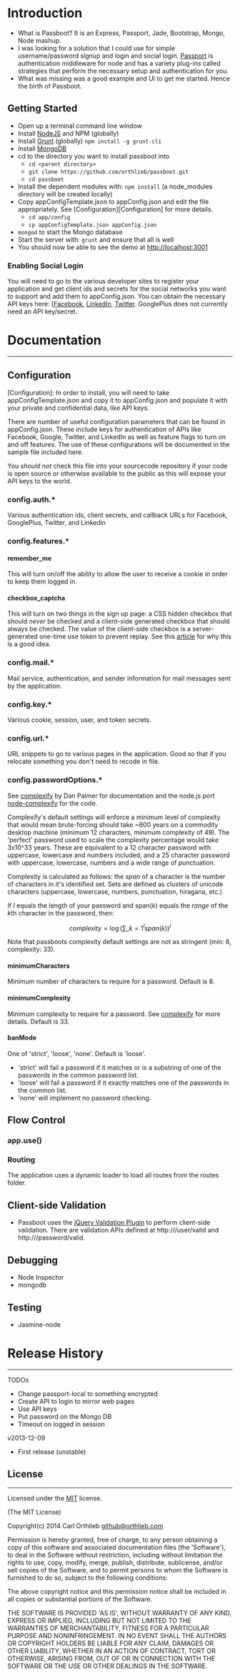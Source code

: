 # Introduction
* What is Passboot? It is an Express, Passport, Jade, Bootstrap, Mongo, Node mashup.
* I was looking for a solution that I could use for simple username/password signup and login and social login. [Passport](http://passportjs.org/) is authentication middleware for node and has a variety plug-ins called strategies that perform the necessary setup and authentication for you. 
* What was missing was a good example and UI to get me started. Hence the birth of Passboot.

## Getting Started

* Open up a terminal command line window
* Install [NodeJS](http://nodejs.org/) and NPM (globally)
* Install [Grunt](https://github.com/gruntjs/grunt-cli) (globally) `npm install -g grunt-cli`
* Install [MongoDB](http://www.mongodb.com/)
* cd to the directory you want to install passboot into
	* `cd <parent directory>`
	* `git clone https://github.com/orthlieb/passboot.git`
	* `cd passboot`
* Install the dependent modules with: `npm install` (a node_modules directory will be created locally)
* Copy appConfigTemplate.json to appConfig.json and edit the file appropriately. See [Configuration][Configuration] for more details.
    * `cd app/config`
    * `cp appConfigTemplate.json appConfig.json`
* `mongod` to start the Mongo database
* Start the server with: `grunt` and ensure that all is well
* You should now be able to see the demo at [http://localhost:3001](http://localhost:3001)

### Enabling Social Login
You will need to go to the various developer sites to register your application and get client ids and secrets for the social networks you want to support and add them to appConfig.json. You can obtain the necessary API keys here: [[Facebook](https://developers.facebook.com/docs/facebook-login/login-flow-for-web/), [LinkedIn](https://developer.linkedin.com/documents/authentication), [Twitter](https://dev.twitter.com/apps/new). GooglePlus does not currently need an API key/secret.

# Documentation
---
## Configuration
[Configuration]: In order to install, you will need to take appConfigTemplate.json and copy it to appConfig.json and populate it with your private and confidential data, like API keys.

There are number of useful configuration parameters that can be found in appConfig.json. These include keys for authentication of APIs like Facebook, Google, Twitter, and LinkedIn as well as feature flags to turn on and off features. The use of these configurations will be documented in the sample file included here.

You *should not* check this file into your sourcecode repository if your code is open source or otherwise available to the public as this will expose your API keys to the world.

### config.auth.*
Various authentication ids, client secrets, and callback URLs for Facebook, GooglePlus, Twitter, and Linkedin

### config.features.*
#### remember_me
This will turn on/off the ability to allow the user to receive a cookie in order to keep them logged in.

#### checkbox_captcha
This will turn on two things in the sign up page: a CSS hidden checkbox that should *never* be checked and a client-side generated checkbox that should always be checked. The value of the client-side checkbox is a server-generated one-time use token to prevent replay. See this [article](http://uxmovement.com/forms/captchas-vs-spambots-why-the-checkbox-captcha-wins) for why this is a good idea.

### config.mail.*
Mail service, authentication, and sender information for mail messages sent by the application.

### config.key.*
Various cookie, session, user, and token secrets. 

### config.url.*
URL snippets to go to various pages in the application. Good so that if you relocate something you don't need to recode in file.

### config.passwordOptions.*
See [complexify](https://github.com/danpalmer/jquery.complexify.js) by Dan Palmer for documentation and the node.js port [node-complexify](https://github.com/kislyuk/node-complexify) for the code.

Complexify's default settings will enforce a minimum level of complexity that would mean brute-forcing should take ~600 years on a commodity desktop machine (minimum 12 characters, minimum complexity of 49). The 'perfect' password used to scale the complexity percentage would take 3x10^33 years. These are equivalent to a 12 character password with uppercase, lowercase and numbers included, and a 25 character password with uppercase, lowercase, numbers and a wide range of punctuation. 

Complexity is calculated as follows: the *span* of a character is the number of characters in it's identified set. Sets are defined as clusters of unicode characters (uppercase, lowercase, numbers, punctuation, hiragana, etc.)

If *l* equals the length of your password and span(*k*) equals the *range* of the *k*th character in the password, then: 

$$complexity = {\log {(\sum\_{k=1}^l span(k))}^l}$$ 

Note that passboots complexity default settings are not as stringent (min: 8, complexity: 33).

#### minimumCharacters
Minimum number of characters to require for a password. Default is 8.

#### minimumComplexity
Minimum complexity to require for a password. See [complexify](https://github.com/danpalmer/jquery.complexify.js) for more details. Default is 33.

#### banMode
One of 'strict', 'loose', 'none'. Default is 'loose'.

* 'strict' will fail a password if it matches or is a substring of one of the passwords in the common password list.
* 'loose' will fail a password if it exactly matches one of the passwords in the common list.
* 'none' will implement no password checking.

## Flow Control
### app.use()
### Routing
The application uses a dynamic loader to load all routes from the routes folder. 

## Client-side Validation
* Passboot uses the [jQuery Validation Plugin](http://jqueryvalidation.org/) to perform client-side validation. There are validation APIs defined at http://<host>/user/valid and http://<host>/password/valid.

## Debugging
* Node Inspector
* mongodb

## Testing
* Jasmine-node

# Release History
---
TODOs

* Change passport-local to something encrypted
* Create API to login to mirror web pages
* Use API keys
* Put password on the Mongo DB
* Timeout on logged in session

v2013-12-09

* First release (unstable)

## License
---

Licensed under the [MIT](http://opensource.org/licenses/MIT) license.

(The MIT License)

Copyright(c) 2014 Carl Orthlieb <github@orthlieb.com>

Permission is hereby granted, free of charge, to any person obtaining a copy of this software and associated documentation files (the 'Software'), to deal in the Software without restriction, including without limitation the rights to use, copy, modify, merge, publish, distribute, sublicense, and/or sell copies of the Software, and to permit persons to whom the Software is furnished to do so, subject to the following conditions:

The above copyright notice and this permission notice shall be included in all copies or substantial portions of the Software.

THE SOFTWARE IS PROVIDED 'AS IS', WITHOUT WARRANTY OF ANY KIND, EXPRESS OR IMPLIED, INCLUDING BUT NOT LIMITED TO THE WARRANTIES OF MERCHANTABILITY, FITNESS FOR A PARTICULAR PURPOSE AND NONINFRINGEMENT. IN NO EVENT SHALL THE AUTHORS OR COPYRIGHT HOLDERS BE LIABLE FOR ANY CLAIM, DAMAGES OR OTHER LIABILITY, WHETHER IN AN ACTION OF CONTRACT, TORT OR OTHERWISE, ARISING FROM, OUT OF OR IN CONNECTION WITH THE SOFTWARE OR THE USE OR OTHER DEALINGS IN THE SOFTWARE.
